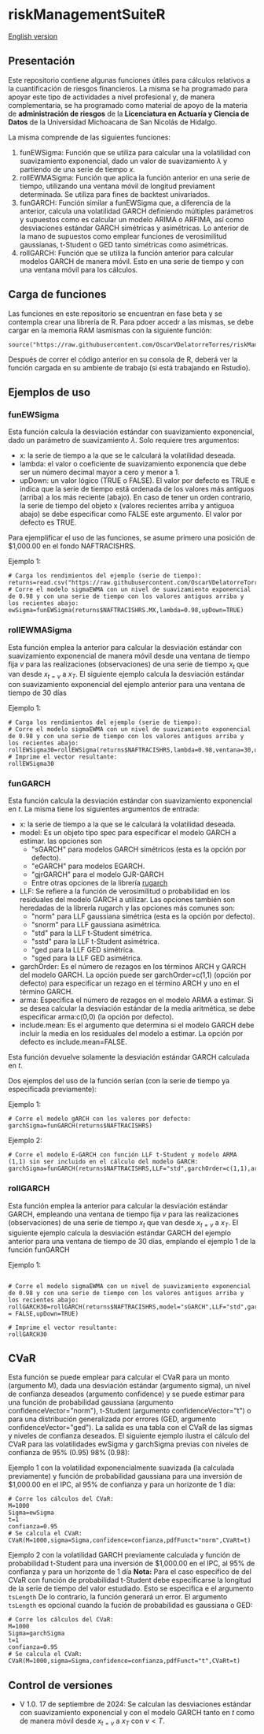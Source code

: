 # riskManagementSuiteR
[English version](/readMeEnglish.md)

## Presentación

Este repositorio contiene algunas funciones útiles para cálculos relativos a la cuantificación de riesgos financieros. La misma se ha programado para apoyar este tipo de actividades a nivel profesional y, de manera complementaria, se ha programado como material de apoyo de la materia de **administración de riesgos** de la **Licenciatura en Actuaría y Ciencia de Datos** de la Universidad Michoacana de San Nicolás de Hidalgo.

La misma comprende de las siguientes funciones:

1. funEWSigma: Función que se utiliza para calcular una la volatilidad con suavizamiento exponencial, dado un valor de suavizamiento $\lambda$ y partiendo de una serie de tiempo $x$.
2. rollEWMASigma: Función que aplica la función anterior en una serie de tiempo, utilizando una ventana móvil de longitud previament determinada. Se utiliza para fines de backtest univariados.
3. funGARCH: Función similar a funEWSigma que, a diferencia de la anterior, calcula una volatilidad GARCH definiendo múltiples parámetros y supuestos como es calcular un modelo ARIMA o ARFIMA, así como desviaciones estándar GARCH simétricas y asimétricas. Lo anterior de la mano de supuestos como emplear funciones de verosimilitud gaussianas, t-Student o GED tanto simétricas como asimétricas.
4. rollGARCH: Función que se utiliza la función anterior para calcular modelos GARCH de manera móvil. Esto en una serie de tiempo y con una ventana móvil para los cálculos. 

## Carga de funciones

Las funciones en este repositorio se encuentran en fase beta y se contempla crear una librería de R. Para pdoer accedr a las mismas, se debe cargar en la memoria RAM lasmismas con la siguiente función:

```{r}
source("https://raw.githubusercontent.com/OscarVDelatorreTorres/riskManagementSuiteR/refs/heads/main/renContSemanal.csv")
```
Después de correr el código anterior en su consola de R, deberá ver la función cargada en su ambiente de trabajo (si está trabajando en Rstudio).

## Ejemplos de uso
### funEWSigma
Esta función calcula la desviación estándar con suavizamiento exponencial, dado un parámetro de suavizamiento $\lambda$. Solo requiere tres argumentos:

- x: la serie de tiempo a la que se le calculará la volatilidad deseada.
- lambda: el valor o coeficiente de suavizamiento exponencia que debe ser un número decimal mayor a cero y menor a 1.
- upDown: un valor lógico (TRUE o FALSE). El valor por defecto es TRUE e indica que la serie de tiempo está ordenada de los valores más antiguos (arriba) a los más reciente (abajo). En caso de tener un orden contrario, la serie de tiempo del objeto x (valores recientes arriba y antiguoa abajo) se debe especificar como FALSE este argumento. El valor por defecto es TRUE.

Para ejemplificar el uso de las funciones, se asume primero una posición de $1,000.00 en el fondo NAFTRACISHRS.

Ejemplo 1:
```{r}
# Carga los rendimientos del ejemplo (serie de tiempo):
returns=read.csv("https://raw.githubusercontent.com/OscarVDelatorreTorres/riskManagementSuiteR/refs/heads/main/renContSemanal.csv")
# Corre el modelo sigmaEWMA con un nivel de suavizamiento exponencial de 0.98 y con una serie de tiempo con los valores antiguos arriba y los recientes abajo:
ewSigma=funEWSigma(returns$NAFTRACISHRS.MX,lambda=0.98,upDown=TRUE)
```

### rollEWMASigma

Esta función emplea la anterior para calcular la desviación estándar con suavizamiento exponencial de manera móvil desde una ventana de tiempo fija $v$ para las realizaciones (observaciones) de una serie de tiempo $x_t$ que van desde $x_{t=v}$ a $x_T$. El siguiente ejemplo calcula la desviación estándar con suavizamiento exponencial del ejemplo anterior para una ventana de tiempo de 30 días

Ejemplo 1:
```{r}
# Carga los rendimientos del ejemplo (serie de tiempo):
# Corre el modelo sigmaEWMA con un nivel de suavizamiento exponencial de 0.98 y con una serie de tiempo con los valores antiguos arriba y los recientes abajo:
rollEWSigma30=rollEWSigma(returns$NAFTRACISHRS,lambda=0.98,ventana=30,upDown=TRUE)
# Imprime el vector resultante:
rollEWSigma30
```


### funGARCH
Esta función calcula la desviación estándar con suavizamiento exponencial en $t$. La misma tiene los siguientes argumentos de entrada:
- x: la serie de tiempo a la que se le calculará la volatilidad deseada.
- model: Es un objeto tipo spec para especificar el modelo GARCH a estimar. las opciones son
    - "sGARCH" para modelos GARCH simétricos (esta es la opción por defecto).
    - "eGARCH" para modelos EGARCH.
    - "gjrGARCH" para el modelo GJR-GARCH
    - Entre otras opciones de la librería [rugarch](https://cran.r-project.org/web/packages/rugarch/rugarch.pdf)
- LLF: Se refiere a la función de verosimilitud o probabilidad en los residuales del modelo GARCH a utilizar. Las opciones también son heredadas de la librería rugarch y las opciones más comunes son:
    - "norm" para LLF gaussiana simétrica (esta es la opción por defecto).
    - "snorm" para LLF gaussiana asimétrica.
    - "std" para la LLF t-Student simétrica.
    - "sstd" para la LLF t-Student asimétrica.
    - "ged para la LLF GED simétrica.
    - "sged para la LLF GED asimétrica.
- garchOrder: Es el número de rezagos en los términos ARCH y GARCH del modelo GARCH. La opción puede ser garchOrder=c(1,1) (opción por defecto) para especificar un rezago en el término ARCH y uno en el término GARCH.
- arma: Especifica el número de rezagos en el modelo ARMA a estimar. Si se desea calcular la desviación estándar de la media aritmética, se debe especificar arma:c(0,0) (la opción por defecto).
- include.mean: Es el argumento que determina si el modelo GARCH debe incluir la media en los residuales del modelo a estimar. La opción por defecto es include.mean=FALSE.

Esta función devuelve solamente la desviación estándar GARCH calculada en $t$.

Dos ejemplos del uso de la función serían (con la serie de tiempo ya especificada previamente):

Ejemplo 1:
```{r}
# Corre el modelo gARCH con los valores por defecto:
garchSigma=funGARCH(returns$NAFTRACISHRS)
```

Ejemplo 2:
```{r}
# Corre el modelo E-GARCH con función LLF t-Student y modelo ARMA (1,1) sin ser incluido en el cálculo del modelo GARCH:
garchSigma=funGARCH(returns$NAFTRACISHRS,LLF="std",garchOrder=c(1,1),arma=c(1,1),include.mean=FALSE)
```

### rollGARCH
Esta función emplea la anterior para calcular la desviación estándar GARCH, empleando una ventana de tiempo fija $v$ para las realizaciones (observaciones) de una serie de tiempo $x_t$ que van desde $x_{t=v}$ a $x_T$. El siguiente ejemplo calcula la desviación estándar GARCH del ejemplo anterior para una ventana de tiempo de 30 días, emplando el ejemplo 1 de la función funGARCH

Ejemplo 1:
```{r}

# Corre el modelo sigmaEWMA con un nivel de suavizamiento exponencial de 0.98 y con una serie de tiempo con los valores antiguos arriba y los recientes abajo:
rollGARCH30=rollGARCH(returns$NAFTRACISHRS,model="sGARCH",LLF="std",garchOrder=c(1,1),ventana=30,arma=c(1,1),include.mean = FALSE,upDown=TRUE)

# Imprime el vector resultante:
rollGARCH30
```

## CVaR

Esta función se puede emplear para calcular el CVaR para un monto (argumento M), dada una desviación estándar (argumento sigma), un nivel de confianza deseados (argumento confidence) y se puede estimar para una función de probabilidad gaussiana (argumento confidenceVector="norm"), t-Student (argumento confidenceVector="t") o para una distribución generalizada por errores (GED, argumento confidenceVector="ged"). La salida es una tabla con el CVaR de las sigmas y niveles de confianza deseados. El siguiente ejemplo ilustra el cálculo del CVaR para las volatilidades ewSigma y garchSigma previas con niveles de confianza de 95% (0.95)  98% (0.98):

Ejemplo 1 con la volatilidad exponencialmente suavizada (la calculada previamente) y función de probabilidad gaussiana para una inversión de $1,000.00 en el IPC, al 95% de confianza y para un horizonte de 1 día:
```{r}
# Corre los cálculos del CVaR:
M=1000
Sigma=ewSigma
t=1
confianza=0.95
# Se calcula el CVaR:
CVaR(M=1000,sigma=Sigma,confidence=confianza,pdfFunct="norm",CVaRt=t)
```

Ejemplo 2 con la volatilidad GARCH previamente calculada y función de probabilidad t-Student para una inversión de $1,000.00 en el IPC, al 95% de confianza y para un horizonte de 1 día
**Nota:** Para el caso específico de del CVaR con función de probabilidad t-Student debe especificarse la longitud de la serie de tiempo del valor estudiado. Esto se especifica e el argumento `tsLength` De lo contrario, la función generará un error. El argumento `tsLength` es opcional cuando la fución de probabilidad es gaussiana o GED:

```{r}
# Corre los cálculos del CVaR:
M=1000
Sigma=garchSigma
t=1
confianza=0.95
# Se calcula el CVaR:
CVaR(M=1000,sigma=Sigma,confidence=confianza,pdfFunct="t",CVaRt=t)
```

## Control de versiones

- V 1.0. 17 de septiembre de 2024: Se calculan las desviaciones estándar con suavizamiento exponencial y con el modelo GARCH tanto en $t$ como de manera móvil desde $x_{t=v}$ a $x_T$ con $v<T$.

